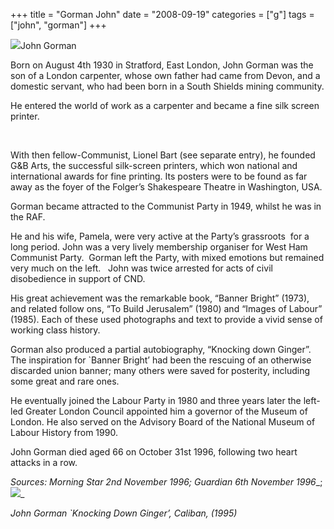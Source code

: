 +++
title = "Gorman John"
date = "2008-09-19"
categories = ["g"]
tags = ["john", "gorman"]
+++

![](http://79.170.40.183/grahamstevenson.me.uk/images/stories/gorman%20john%20and%20banner.jpg)John Gorman

Born on August 4th 1930 in Stratford, East London, John Gorman was the son of a London carpenter, whose own father had came from Devon, and a domestic servant, who had been born in a South Shields mining community.

He entered the world of work as a carpenter and became a fine silk screen printer. 

 

With then fellow-Communist, Lionel Bart (see separate entry), he founded G&B Arts, the successful silk-screen printers, which won national and international awards for fine printing. Its posters were to be found as far away as the foyer of the Folger’s Shakespeare Theatre in Washington, USA.

Gorman became attracted to the Communist Party in 1949, whilst he was in the RAF.

He and his wife, Pamela, were very active at the Party’s grassroots  for a long period. John was a very lively membership organiser for West Ham Communist Party.  Gorman left the Party, with mixed emotions but remained very much on the left.   John was twice arrested for acts of civil disobedience in support of CND.

His great achievement was the remarkable book, “Banner Bright” (1973), and related follow ons, “To Build Jerusalem” (1980) and “Images of Labour” (1985). Each of these used photographs and text to provide a vivid sense of working class history.

Gorman also produced a partial autobiography, “Knocking down Ginger”. The inspiration for \`Banner Bright’ had been the rescuing of an otherwise discarded union banner; many others were saved for posterity, including some great and rare ones.  

He eventually joined the Labour Party in 1980 and three years later the left-led Greater London Council appointed him a governor of the Museum of London. He also served on the Advisory Board of the National Museum of Labour History from 1990.

John Gorman died aged 66 on October 31st 1996, following two heart attacks in a row.

_Sources: Morning Star 2nd November 1996; Guardian_ _6th November 1996__; ![](http://79.170.40.183/grahamstevenson.me.uk/images/stories/Gorman%20John.jpg)_ 

_John Gorman \`Knocking Down Ginger’, Caliban, (1995)_
